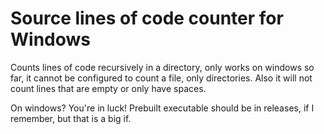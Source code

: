 # Source lines of code counter for Windows
Counts lines of code recursively in a directory, only works on windows so far, it cannot be configured to count a file, only directories. Also it will not count lines that are empty or only have spaces.

On windows? You're in luck! Prebuilt executable should be in releases, if I remember, but that is a big if.
